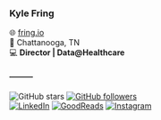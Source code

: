 ### Kyle Fring
🌐 <a href="https://fring.io">fring.io</a>\
📍 Chattanooga, TN\
💻 **Director | Data@Healthcare**


#### ———
![GitHub stars](https://img.shields.io/github/stars/k-f-?style=social)
<a href="https://github.com/k-f-?tab=followers">![GitHub followers](https://img.shields.io/github/followers/k-f-?style=social)</a>\
<a href="https://www.linkedin.com/in/kfring">![LinkedIn](https://img.shields.io/badge/kfring-fff?style=social&logo=linkedin)</a>
<a href="https://www.goodreads.com/user/show/2216827-kyle">![GoodReads](https://img.shields.io/badge/kfring-fff?style=social&logo=goodreads)</a>
<a href="https://instagram.com/outamyelement">![Instagram](https://img.shields.io/badge/outamyelement-fff?style=social&logo=instagram)</a>



<!--
**k-f-/k-f-** is a ✨ _special_ ✨ repository because its `README.md` (this file) appears on your GitHub profile.

![instagram]<a href="https://instagram.com/outamyelement"><img src="https://img.shields.io/badge/outamyelement-fff?style=social&logo=instagram"></a>

<img align="right" src="https://github-readme-stats.vercel.app/api?username=k-f-&title_color=000&text_color=000&icon_color=ccc&bg_color=fff&hide_title=true&show_icons=true&count_private=true&include_all_commits=true&disable_animations=true" />
-->

